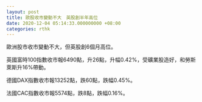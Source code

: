 ```yaml
---
layout: post
title: 歐股收市變動不大　英股創半年高位
date: 2020-12-04 05:14:33.000000000 +08:00
categories: rthk
---
```


歐洲股市收市變動不大，但英股創6個月高位。

英國富時100指數收市報6490點，升26點，升幅0.42%，受礦業股造好，和勞斯萊斯升16%帶動。

德國DAX指數收市報13252點，跌60點，跌幅0.45%。

法國CAC指數收市報5574點，跌8點，跌幅0.16%。
